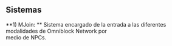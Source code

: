 ## Sistemas

**1) MJoin: ** Sistema encargado de la entrada a las diferentes modalidades de Omniblock Network por <br />
medio de NPCs.